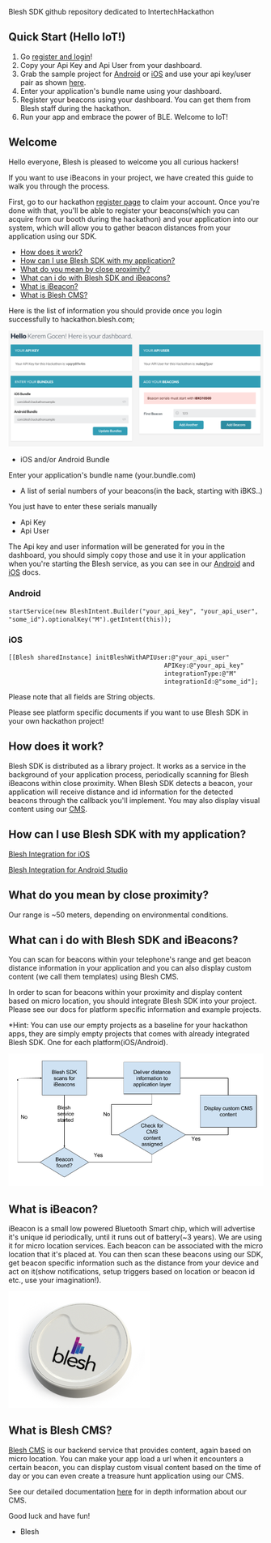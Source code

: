 Blesh SDK github repository dedicated to IntertechHackathon

## Quick Start (Hello IoT!)

1. Go [register and login](http://hackathon.blesh.com/)!
2. Copy your Api Key and Api User from your dashboard.
3. Grab the sample project for [Android](Android/HackathonSample) or [iOS](iOS/HackhatonSample) and use your api key/user pair as shown [here](docs).
4. Enter your application's bundle name using your dashboard.
5. Register your beacons using your dashboard. You can get them from Blesh staff during the hackathon.
6. Run your app and embrace the power of BLE. Welcome to IoT!

## Welcome

Hello everyone, Blesh is pleased to welcome you all curious hackers!

If you want to use iBeacons in your project, we have created this guide to walk you through the process.

First, go to our hackathon [register page](http://hackathon.blesh.com/) to claim your account. Once you're done with that, you'll be able to register your beacons(which you can acquire from our booth during the hackathon) and your application into our system, which will allow you to gather beacon distances from your application using our SDK.

- [How does it work?](#how-does-it-work)
- [How can I use Blesh SDK with my application?](#how-can-i-use-blesh-sdk-with-my-application)
- [What do you mean by close proximity?](#what-do-you-mean-by-close-proximity)
- [What can i do with Blesh SDK and iBeacons?](#what-can-i-do-with-blesh-sdk-and-ibeacons)
- [What is iBeacon?](#what-is-ibeacon)
- [What is Blesh CMS?](#what-is-blesh-cms)

Here is the list of information you should provide once you login successfully to hackathon.blesh.com;

![dashboard](img/hackathon_login.png)

- iOS and/or Android Bundle

Enter your application's bundle name (your.bundle.com)

- A list of serial numbers of your beacons(in the back, starting with iBKS..)

You just have to enter these serials manually

- Api Key
- Api User

The Api key and user information will be generated for you in the dashboard, you should simply copy those and use it in your application when you're starting the Blesh service, as you can see in our [Android](docs/howto_android.md) and [iOS](docs/howto_ios.md) docs.

### Android
```
startService(new BleshIntent.Builder("your_api_key", "your_api_user", "some_id").optionalKey("M").getIntent(this));
```

### iOS
```
[[Blesh sharedInstance] initBleshWithAPIUser:@"your_api_user"
                                           APIKey:@"your_api_key"
                                           integrationType:@"M"
                                           integrationId:@"some_id"];
```

Please note that all fields are String objects.

Please see platform specific documents if you want to use Blesh SDK in your own hackathon project!

## How does it work?

Blesh SDK is distributed as a library project. It works as a service in the background of your application process, periodically scanning for Blesh iBeacons within close proximity. When Blesh SDK detects a beacon, your application will receive distance and id information for the detected beacons through the callback you'll implement. You may also display visual content using our [CMS](docs/cms/BleshCMS_intro_eng.md).

## How can I use Blesh SDK with my application?

[Blesh Integration for iOS](docs/howto_ios.md)

[Blesh Integration for Android Studio](docs/howto_android.md)

## What do you mean by close proximity?

Our range is ~50 meters, depending on environmental conditions.

## What can i do with Blesh SDK and iBeacons?

You can scan for beacons within your telephone's range and get beacon distance information in your application and you can also display custom content (we call them templates) using Blesh CMS.

In order to scan for beacons within your proximity and display content based on micro location, you should integrate Blesh SDK into your project. Please see our docs for platform specific information and example projects.

*Hint: You can use our empty projects as a baseline for your hackathon apps, they are simply empty projects that comes with already integrated Blesh SDK. One for each platform(iOS/Android).

![workflow](img/blesh_sdk_workflow.png)

## What is iBeacon?

iBeacon is a small low powered Bluetooth Smart chip, which will advertise it's unique id periodically, until it runs out of battery(~3 years). We are using it for micro location services. Each beacon can be associated with the micro location that it's placed at. You can then scan these beacons using our SDK, get beacon specific information such as the distance from your device and act on it(show notifications, setup triggers based on location or beacon id etc., use your imagination!).

![blesh](img/blesh.png)

## What is Blesh CMS?

[Blesh CMS](http://beacon.do/) is our backend service that provides content, again based on micro location. You can make your app load a url when it encounters a certain beacon, you can display custom visual content based on the time of day or you can even create a treasure hunt application using our CMS.

See our detailed documentation [here](docs/cms/BleshCMS_intro_eng.md) for in depth information about our CMS.


Good luck and have fun!

- Blesh

